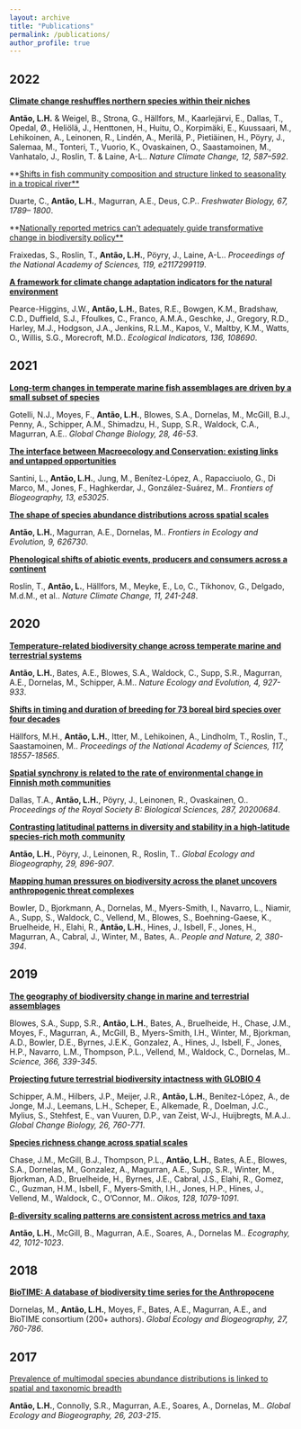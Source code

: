 ```yaml
---
layout: archive
title: "Publications"
permalink: /publications/
author_profile: true
---
```


## **2022**
[**Climate change reshuffles northern species within their niches**](https://doi.org/10.1038/s41558-022-01381-x)

**Antão, L.H.** & Weigel, B., Strona, G., Hällfors, M., Kaarlejärvi, E., Dallas, T., Opedal, Ø., Heliölä, J., Henttonen, H., Huitu, O., Korpimäki, E., Kuussaari, M., Lehikoinen, A., Leinonen, R., Lindén, A., Merilä, P., Pietiäinen, H., Pöyry, J., Salemaa, M., Tonteri, T., Vuorio, K., Ovaskainen, O., Saastamoinen, M., Vanhatalo, J., Roslin, T. & Laine, A-L.. *Nature Climate Change, 12, 587–592*.


**[Shifts in fish community composition and structure linked to seasonality in a tropical river**](https://doi.org/10.1111/fwb.13975)

Duarte, C., **Antão, L.H.**, Magurran, A.E., Deus, C.P.. *Freshwater Biology, 67, 1789– 1800*.


**[Nationally reported metrics can’t adequately guide transformative change in biodiversity policy**](https://doi.org/10.1073/pnas.2117299119)

Fraixedas, S., Roslin, T., **Antão, L.H.**, Pöyry, J., Laine, A-L.. *Proceedings of the National Academy of Sciences, 119, e2117299119*.


[**A framework for climate change adaptation indicators for the natural environment**](https://doi.org/10.1016/j.ecolind.2022.108690)

Pearce-Higgins, J.W., **Antão, L.H.**, Bates, R.E., Bowgen, K.M., Bradshaw, C.D., Duffield, S.J., Ffoulkes, C., Franco, A.M.A., Geschke, J., Gregory, R.D., Harley, M.J., Hodgson, J.A., Jenkins, R.L.M., Kapos, V., Maltby, K.M., Watts, O., Willis, S.G., Morecroft, M.D.. *Ecological Indicators, 136, 108690*.


## **2021**
[**Long-term changes in temperate marine fish assemblages are driven by a small subset of species**](http://doi.org/10.1111/gcb.15947)

Gotelli, N.J., Moyes, F., **Antão, L.H.**, Blowes, S.A., Dornelas, M., McGill, B.J., Penny, A., Schipper, A.M., Shimadzu, H., Supp, S.R., Waldock, C.A., Magurran, A.E.. *Global Change Biology, 28, 46-53*. 


[**The interface between Macroecology and Conservation: existing links and untapped opportunities**](https://doi.org/10.21425/F5FBG53025)

Santini, L., **Antão, L.H.**, Jung, M., Benítez-López, A., Rapacciuolo, G., Di Marco, M., Jones, F., Haghkerdar, J., González-Suárez, M.. *Frontiers of Biogeography, 13, e53025*.


[**The shape of species abundance distributions across spatial scales**](https://doi.org/10.3389/fevo.2021.626730)

**Antão, L.H.**, Magurran, A.E., Dornelas, M.. *Frontiers in Ecology and Evolution, 9, 626730*.


[**Phenological shifts of abiotic events, producers and consumers across a continent**](https://doi.org/10.1038/s41558-020-00967-7)

Roslin, T., **Antão, L.**, Hällfors, M., Meyke, E., Lo, C., Tikhonov, G., Delgado, M.d.M., et al.. *Nature Climate Change, 11, 241-248*.


## **2020**
[**Temperature-related biodiversity change across temperate marine and terrestrial systems**](https://doi.org/10.1038/s41559-020-1185-7)

**Antão, L.H.**, Bates, A.E., Blowes, S.A., Waldock, C., Supp, S.R., Magurran, A.E., Dornelas, M., Schipper, A.M.. *Nature Ecology and Evolution, 4, 927-933*.


[**Shifts in timing and duration of breeding for 73 boreal bird species over four decades**](https://doi.org/10.1073/pnas.1913579117)

Hällfors, M.H., **Antão, L.H.**, Itter, M., Lehikoinen, A., Lindholm, T., Roslin, T., Saastamoinen, M.. *Proceedings of the National Academy of Sciences, 117, 18557-18565*.


[**Spatial synchrony is related to the rate of environmental change in Finnish moth communities**](http://doi.org/10.1098/rspb.2020.0684)

Dallas, T.A., **Antão, L.H.**, Pöyry, J., Leinonen, R., Ovaskainen, O.. *Proceedings of the Royal Society B: Biological Sciences, 287, 20200684*.


[**Contrasting latitudinal patterns in diversity and stability in a high-latitude species-rich moth community**](https://doi.org/10.1111/geb.13073)

**Antão, L.H.**, Pöyry, J., Leinonen, R., Roslin, T.. *Global Ecology and Biogeography, 29, 896-907*.


[**Mapping human pressures on biodiversity across the planet uncovers anthropogenic threat complexes**](https://doi.org/10.1002/pan3.10071)

Bowler, D., Bjorkmann, A., Dornelas, M., Myers-Smith, I., Navarro, L., Niamir, A., Supp, S., Waldock, C., Vellend, M., Blowes, S., Boehning-Gaese, K., Bruelheide, H., Elahi, R., **Antão, L.H.**, Hines, J., Isbell, F., Jones, H., Magurran, A., Cabral, J., Winter, M., Bates, A.. *People and Nature, 2, 380-394*.


## **2019**
[**The geography of biodiversity change in marine and terrestrial assemblages**](https://doi.org/10.1126/science.aaw1620)

Blowes, S.A., Supp, S.R., **Antão, L.H.**, Bates, A., Bruelheide, H., Chase, J.M., Moyes, F., Magurran, A., McGill, B., Myers-Smith, I.H., Winter, M., Bjorkman, A.D., Bowler, D.E., Byrnes, J.E.K., Gonzalez, A., Hines, J., Isbell, F., Jones, H.P., Navarro, L.M., Thompson, P.L., Vellend, M., Waldock, C., Dornelas, M.. *Science, 366, 339-345*.


[**Projecting future terrestrial biodiversity intactness with GLOBIO 4**](https://doi.org/10.1111/gcb.14848)

Schipper, A.M., Hilbers, J.P., Meijer, J.R., **Antão, L.H.**, Benítez-López, A., de Jonge, M.J., Leemans, L.H., Scheper, E., Alkemade, R., Doelman, J.C., Mylius, S., Stehfest, E., van Vuuren, D.P., van Zeist, W-J., Huijbregts, M.A.J.. *Global Change Biology, 26, 760-771*.


[**Species richness change across spatial scales**](https://doi.org/10.1111/oik.05968)

Chase, J.M., McGill, B.J., Thompson, P.L., **Antão, L.H.**, Bates, A.E., Blowes, S.A., Dornelas, M., Gonzalez, A., Magurran, A.E., Supp, S.R., Winter, M., Bjorkman, A.D., Bruelheide, H., Byrnes, J.E., Cabral, J.S., Elahi, R., Gomez, C., Guzman, H.M., Isbell, F., Myers‐Smith, I.H., Jones, H.P., Hines, J., Vellend, M., Waldock, C., O’Connor, M.. *Oikos, 128, 1079-1091*.


[**β‐diversity scaling patterns are consistent across metrics and taxa**](https://doi.org/10.1111/ecog.04117)

**Antão, L.H.**, McGill, B., Magurran, A.E., Soares, A., Dornelas M.. *Ecography, 42, 1012-1023*. 


## **2018**
[**BioTIME: A database of biodiversity time series for the Anthropocene**](https://doi.org/10.1111/geb.12729)

Dornelas, M., **Antão, L.H.**, Moyes, F., Bates, A.E., Magurran, A.E., and BioTIME consortium (200+ authors). *Global Ecology and Biogeography, 27, 760-786*.


## **2017**
[Prevalence of multimodal species abundance distributions is linked to spatial and taxonomic breadth](https://doi.org/10.1111/geb.12532)

**Antão, L.H.**, Connolly, S.R., Magurran, A.E., Soares, A., Dornelas, M.. *Global Ecology and Biogeography, 26, 203-215*.


